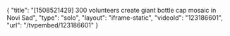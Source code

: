{
    "title": "[1508521429] 300 volunteers create giant bottle cap mosaic in Novi Sad",
    "type": "solo",
    "layout": "iframe-static",
    "videoId": "123186601",
    "url": "\/tvpembed\/123186601"
}